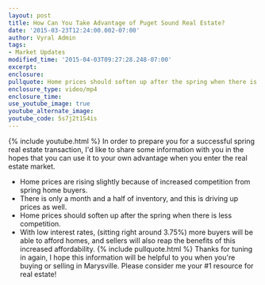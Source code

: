 ```yaml
---
layout: post
title: How Can You Take Advantage of Puget Sound Real Estate?
date: '2015-03-23T12:24:00.002-07:00'
author: Vyral Admin
tags:
- Market Updates
modified_time: '2015-04-03T09:27:28.248-07:00'
excerpt:
enclosure:
pullquote: Home prices should soften up after the spring when there is less competition.
enclosure_type: video/mp4
enclosure_time:
use_youtube_image: true
youtube_alternate_image:
youtube_code: 5s7j2t1S4is
---
```

{% include youtube.html %}
In order to prepare you for a successful spring real estate transaction, I'd like to share some information with you in the hopes that you can use it to your own advantage when you enter the real estate market.


* Home prices are rising slightly because of increased competition from spring home buyers.
* There is only a month and a half of inventory, and this is driving up prices as well.
* Home prices should soften up after the spring when there is less competition.
* With low interest rates, (sitting right around 3.75%) more buyers will be able to afford homes, and sellers will also reap the benefits of this increased affordability.
{% include pullquote.html %}
Thanks for tuning in again, I hope this information will be helpful to you when you're buying or selling in Marysville. Please consider me your #1 resource for real estate!
